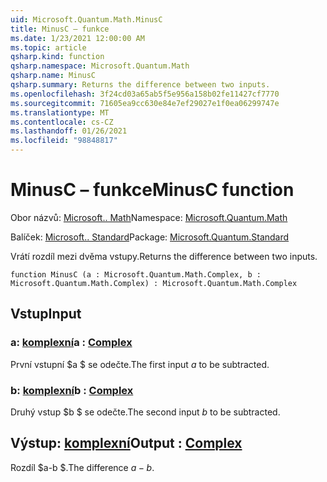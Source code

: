```yaml
---
uid: Microsoft.Quantum.Math.MinusC
title: MinusC – funkce
ms.date: 1/23/2021 12:00:00 AM
ms.topic: article
qsharp.kind: function
qsharp.namespace: Microsoft.Quantum.Math
qsharp.name: MinusC
qsharp.summary: Returns the difference between two inputs.
ms.openlocfilehash: 3f24cd03a65ab5f5e956a158b02fe11427cf7770
ms.sourcegitcommit: 71605ea9cc630e84e7ef29027e1f0ea06299747e
ms.translationtype: MT
ms.contentlocale: cs-CZ
ms.lasthandoff: 01/26/2021
ms.locfileid: "98848817"
---
```

# <a name="minusc-function"></a><span data-ttu-id="1fbac-102">MinusC – funkce</span><span class="sxs-lookup"><span data-stu-id="1fbac-102">MinusC function</span></span>

<span data-ttu-id="1fbac-103">Obor názvů: [Microsoft.. Math](xref:Microsoft.Quantum.Math)</span><span class="sxs-lookup"><span data-stu-id="1fbac-103">Namespace: [Microsoft.Quantum.Math](xref:Microsoft.Quantum.Math)</span></span>

<span data-ttu-id="1fbac-104">Balíček: [Microsoft.. Standard](https://nuget.org/packages/Microsoft.Quantum.Standard)</span><span class="sxs-lookup"><span data-stu-id="1fbac-104">Package: [Microsoft.Quantum.Standard](https://nuget.org/packages/Microsoft.Quantum.Standard)</span></span>


<span data-ttu-id="1fbac-105">Vrátí rozdíl mezi dvěma vstupy.</span><span class="sxs-lookup"><span data-stu-id="1fbac-105">Returns the difference between two inputs.</span></span>

```qsharp
function MinusC (a : Microsoft.Quantum.Math.Complex, b : Microsoft.Quantum.Math.Complex) : Microsoft.Quantum.Math.Complex
```


## <a name="input"></a><span data-ttu-id="1fbac-106">Vstup</span><span class="sxs-lookup"><span data-stu-id="1fbac-106">Input</span></span>

### <a name="a--complex"></a><span data-ttu-id="1fbac-107">a: [komplexní](xref:Microsoft.Quantum.Math.Complex)</span><span class="sxs-lookup"><span data-stu-id="1fbac-107">a : [Complex](xref:Microsoft.Quantum.Math.Complex)</span></span>

<span data-ttu-id="1fbac-108">První vstupní $a $ se odečte.</span><span class="sxs-lookup"><span data-stu-id="1fbac-108">The first input $a$ to be subtracted.</span></span>


### <a name="b--complex"></a><span data-ttu-id="1fbac-109">b: [komplexní](xref:Microsoft.Quantum.Math.Complex)</span><span class="sxs-lookup"><span data-stu-id="1fbac-109">b : [Complex](xref:Microsoft.Quantum.Math.Complex)</span></span>

<span data-ttu-id="1fbac-110">Druhý vstup $b $ se odečte.</span><span class="sxs-lookup"><span data-stu-id="1fbac-110">The second input $b$ to be subtracted.</span></span>



## <a name="output--complex"></a><span data-ttu-id="1fbac-111">Výstup: [komplexní](xref:Microsoft.Quantum.Math.Complex)</span><span class="sxs-lookup"><span data-stu-id="1fbac-111">Output : [Complex](xref:Microsoft.Quantum.Math.Complex)</span></span>

<span data-ttu-id="1fbac-112">Rozdíl $a-b $.</span><span class="sxs-lookup"><span data-stu-id="1fbac-112">The difference $a - b$.</span></span>
